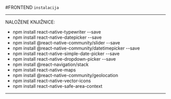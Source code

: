 #FRONTEND `instalacija`

-----------------------------------------------------------

NALOŽENE KNJIŽNICE:
- npm install react-native-typewriter --save
- npm install react-native-datepicker --save
- npm install @react-native-community/slider --save
- npm install @react-native-community/datetimepicker --save
- npm install react-native-simple-date-picker --save
- npm install react-native-dropdown-picker --save
- npm install @react-navigation/stack
- npm install react-native-maps
- npm install @react-native-community/geolocation
- npm install react-native-vector-icons
- npm install react-native-safe-area-context

-----------------------------------------------------------

